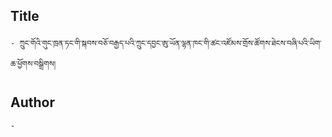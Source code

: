 ## Title
	- ཀྲུང་གོའི་གུང་ཁྲན་ཏང་གི་སྐབས་བཅོ་བརྒྱད་པའི་ཀྲུང་དབྱང་ཨུ་ཡོན་ལྷན་ཁང་གི་ཚང་འཛོམས་གྲོས་ཚོགས་ཐེངས་བཞི་པའི་ཡིག་ཆ་ཕྱོགས་བསྒྲིགས།

## Author
	- 

